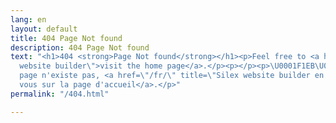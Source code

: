 ```yaml
---
lang: en
layout: default
title: 404 Page Not found
description: 404 Page Not found
text: "<h1>404 <strong>Page Not found</strong></h1><p>Feel free to <a href=\"/\" title=\"Silex
  website builder\">visit the home page</a>.</p><p></p><p>\U0001F1EB\U0001F1F7 Cette
  page n'existe pas, <a href=\"/fr/\" title=\"Silex website builder en francais\">rendez
  vous sur la page d'accueil</a>.</p>"
permalink: "/404.html"

---
```

